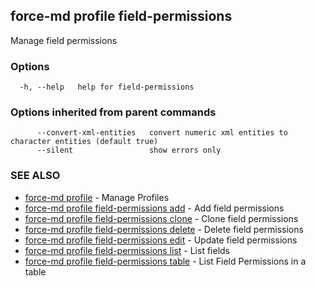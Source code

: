 ## force-md profile field-permissions

Manage field permissions

### Options

```
  -h, --help   help for field-permissions
```

### Options inherited from parent commands

```
      --convert-xml-entities   convert numeric xml entities to character entities (default true)
      --silent                 show errors only
```

### SEE ALSO

* [force-md profile](force-md_profile.md)	 - Manage Profiles
* [force-md profile field-permissions add](force-md_profile_field-permissions_add.md)	 - Add field permissions
* [force-md profile field-permissions clone](force-md_profile_field-permissions_clone.md)	 - Clone field permissions
* [force-md profile field-permissions delete](force-md_profile_field-permissions_delete.md)	 - Delete field permissions
* [force-md profile field-permissions edit](force-md_profile_field-permissions_edit.md)	 - Update field permissions
* [force-md profile field-permissions list](force-md_profile_field-permissions_list.md)	 - List fields
* [force-md profile field-permissions table](force-md_profile_field-permissions_table.md)	 - List Field Permissions in a table


